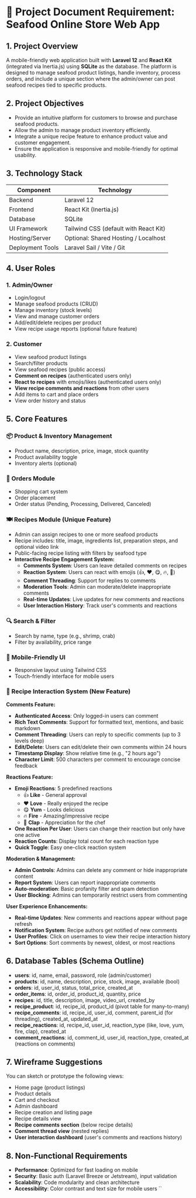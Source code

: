 
# 📄 Project Document Requirement: Seafood Online Store Web App

## 1. Project Overview
A mobile-friendly web application built with **Laravel 12** and **React Kit** (integrated via Inertia.js) using **SQLite** as the database. The platform is designed to manage seafood product listings, handle inventory, process orders, and include a unique section where the admin/owner can post seafood recipes tied to specific products.

## 2. Project Objectives
- Provide an intuitive platform for customers to browse and purchase seafood products.
- Allow the admin to manage product inventory efficiently.
- Integrate a unique recipe feature to enhance product value and customer engagement.
- Ensure the application is responsive and mobile-friendly for optimal usability.

## 3. Technology Stack
| Component         | Technology               |
|------------------|--------------------------|
| Backend          | Laravel 12               |
| Frontend         | React Kit (Inertia.js)   |
| Database         | SQLite                   |
| UI Framework     | Tailwind CSS (default with React Kit) |
| Hosting/Server   | Optional: Shared Hosting / Localhost |
| Deployment Tools | Laravel Sail / Vite / Git |

## 4. User Roles

### 1. Admin/Owner
- Login/logout
- Manage seafood products (CRUD)
- Manage inventory (stock levels)
- View and manage customer orders
- Add/edit/delete recipes per product
- View recipe usage reports (optional future feature)

### 2. Customer
- View seafood product listings
- Search/filter products
- View seafood recipes (public access)
- **Comment on recipes** (authenticated users only)
- **React to recipes** with emojis/likes (authenticated users only)
- **View recipe comments and reactions** from other users
- Add items to cart and place orders
- View order history and status

## 5. Core Features

### 📦 Product & Inventory Management
- Product name, description, price, image, stock quantity
- Product availability toggle
- Inventory alerts (optional)

### 🧾 Orders Module
- Shopping cart system
- Order placement
- Order status (Pending, Processing, Delivered, Canceled)

### 🍽️ Recipes Module (Unique Feature)
- Admin can assign recipes to one or more seafood products
- Recipe includes: title, image, ingredients list, preparation steps, and optional video link
- Public-facing recipe listing with filters by seafood type
- **Interactive Recipe Engagement System:**
  - **Comments System**: Users can leave detailed comments on recipes
  - **Reaction System**: Users can react with emojis (👍, ❤️, 😋, 🔥, 👏)
  - **Comment Threading**: Support for replies to comments
  - **Moderation Tools**: Admin can moderate/delete inappropriate comments
  - **Real-time Updates**: Live updates for new comments and reactions
  - **User Interaction History**: Track user's comments and reactions

### 🔍 Search & Filter
- Search by name, type (e.g., shrimp, crab)
- Filter by availability, price range

### 📱 Mobile-Friendly UI
- Responsive layout using Tailwind CSS
- Touch-friendly interface for mobile users

### 💬 Recipe Interaction System (New Feature)
**Comments Feature:**
- **Authenticated Access**: Only logged-in users can comment
- **Rich Text Comments**: Support for formatted text, mentions, and basic markdown
- **Comment Threading**: Users can reply to specific comments (up to 3 levels deep)
- **Edit/Delete**: Users can edit/delete their own comments within 24 hours
- **Timestamp Display**: Show relative time (e.g., "2 hours ago")
- **Character Limit**: 500 characters per comment to encourage concise feedback

**Reactions Feature:**
- **Emoji Reactions**: 5 predefined reactions
  - 👍 **Like** - General approval
  - ❤️ **Love** - Really enjoyed the recipe
  - 😋 **Yum** - Looks delicious
  - 🔥 **Fire** - Amazing/impressive recipe
  - 👏 **Clap** - Appreciation for the chef
- **One Reaction Per User**: Users can change their reaction but only have one active
- **Reaction Counts**: Display total count for each reaction type
- **Quick Toggle**: Easy one-click reaction system

**Moderation & Management:**
- **Admin Controls**: Admins can delete any comment or hide inappropriate content
- **Report System**: Users can report inappropriate comments
- **Auto-moderation**: Basic profanity filter and spam detection
- **User Blocking**: Admins can temporarily restrict users from commenting

**User Experience Enhancements:**
- **Real-time Updates**: New comments and reactions appear without page refresh
- **Notification System**: Recipe authors get notified of new comments
- **User Profiles**: Click on usernames to view their recipe interaction history
- **Sort Options**: Sort comments by newest, oldest, or most reactions

## 6. Database Tables (Schema Outline)
- **users**: id, name, email, password, role (admin/customer)
- **products**: id, name, description, price, stock, image, available (bool)
- **orders**: id, user_id, status, total_price, created_at
- **order_items**: id, order_id, product_id, quantity, price
- **recipes**: id, title, description, image, video_url, created_by
- **recipe_product**: id, recipe_id, product_id (pivot table for many-to-many)
- **recipe_comments**: id, recipe_id, user_id, comment, parent_id (for threading), created_at, updated_at
- **recipe_reactions**: id, recipe_id, user_id, reaction_type (like, love, yum, fire, clap), created_at
- **comment_reactions**: id, comment_id, user_id, reaction_type, created_at (reactions on comments)

## 7. Wireframe Suggestions
You can sketch or prototype the following views:
- Home page (product listings)
- Product details
- Cart and checkout
- Admin dashboard
- Recipe creation and listing page
- Recipe details view
- **Recipe comments section** (below recipe details)
- **Comment thread view** (nested replies)
- **User interaction dashboard** (user's comments and reactions history)

## 8. Non-Functional Requirements
- **Performance**: Optimized for fast loading on mobile
- **Security**: Basic auth (Laravel Breeze or Jetstream), input validation
- **Scalability**: Code modularity and clean architecture
- **Accessibility**: Color contrast and text size for mobile users
``